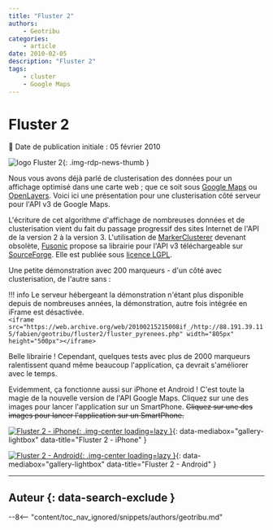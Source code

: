 ```yaml
---
title: "Fluster 2"
authors:
    - Geotribu
categories:
    - article
date: 2010-02-05
description: "Fluster 2"
tags:
    - cluster
    - Google Maps
---
```


# Fluster 2

:calendar: Date de publication initiale : 05 février 2010

![logo Fluster 2](https://cdn.geotribu.fr/img/logos-icones/logiciels_librairies/fluster2_logo.png "logo Fluster 2"){: .img-rdp-news-thumb }

Nous vous avons déjà parlé de clusterisation des données pour un affichage optimisé dans une carte web ; que ce soit sous [Google Maps](http://geotribu.net/node/125) ou [OpenLayers](http://geotribu.net/node/90). Voici ici une présentation pour une clusterisation côté serveur pour l'API v3 de Google Maps.

L'écriture de cet algorithme d'affichage de nombreuses données et de clusterisation vient du fait du passage progressif des sites Internet de l'API de la version 2 à la version 3. L'utilisation de [MarkerClusterer](http://code.google.com/p/gmaps-utility-library-dev/) devenant obsolète, [Fusonic](http://www.fusonic.net/) propose sa librairie pour l'API v3 téléchargeable sur [SourceForge](http://sourceforge.net/projects/fluster/). Elle est publiée sous [licence LGPL](http://www.gnu.org/licenses/lgpl.html).

Une petite démonstration avec 200 marqueurs - d'un côté avec clusterisation, de l'autre sans :

!!! info
    Le serveur hébergeant la démonstration n'étant plus disponible depuis de nombreuses années, la démonstration, autre fois intégrée en iFrame est désactivée.  
    `<iframe src="https://web.archive.org/web/20100215215008if_/http://88.191.39.115/fabien/geotribu/fluster2/fluster_pyrenees.php" width="805px" height="500px"></iframe>`

Belle librairie ! Cependant, quelques tests avec plus de 2000 marqueurs ralentissent quand même beaucoup l'application, ça devrait s'améliorer avec le temps.

Evidemment, ça fonctionne aussi sur iPhone et Android ! C'est toute la magie de la nouvelle version de l'API Google Maps. Cliquez sur une des images pour lancer l'application sur un SmartPhone.
~~Cliquez sur une des images pour lancer l'application sur un SmartPhone.~~

[![Fluster 2 - iPhone](https://cdn.geotribu.fr/img/articles-blog-rdp/articles/2010/fluster2_iphone.png "Fluster 2 - iPhone"){: .img-center loading=lazy }](https://cdn.geotribu.fr/img/articles-blog-rdp/articles/2010/fluster2_iphone.png "Fluster 2 - iPhone"){: data-mediabox="gallery-lightbox" data-title="Fluster 2 - iPhone" }

[![Fluster 2 - Android](https://cdn.geotribu.fr/img/articles-blog-rdp/articles/2010/fluster2_android.png "Fluster 2 - Android"){: .img-center loading=lazy }](https://cdn.geotribu.fr/img/articles-blog-rdp/articles/2010/fluster2_android.png "Fluster 2 - Android"){: data-mediabox="gallery-lightbox" data-title="Fluster 2 - Android" }

----

## Auteur {: data-search-exclude }

--8<-- "content/toc_nav_ignored/snippets/authors/geotribu.md"
